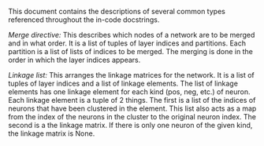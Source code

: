 This document contains the descriptions of several common types referenced
throughout the in-code docstrings.

*Merge directive:* This describes which nodes of a network are to be merged and
in what order. It is a list of tuples of layer indices and partitions. Each
partition is a list of lists of indices to be merged. The merging is done in the
order in which the layer indices appears.

*Linkage list:* This arranges the linkage matrices for the network. It is a
list of tuples of layer indices and a list of linkage elements. The list of
linkage elements has one linkage element for each kind (pos, neg, etc.) of
neuron. Each linkage element is a tuple of 2 things. The first is a list of the
indices of neurons that have been clustered in the element. This list also acts
as a map from the index of the neurons in the cluster to the original neuron
index. The second is a the linkage matrix. If there is only one neuron of the
given kind, the linkage matrix is None.
